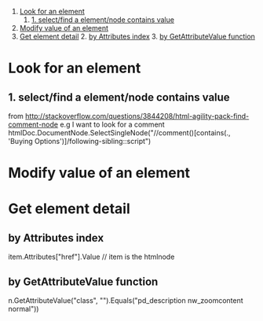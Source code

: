 <!-- TOC insertAnchor:true orderedList:true -->

1. [Look for an element](#look-for-an-element)
    1. [1. select/find a element/node contains value](#1-selectfind-a-elementnode-contains-value)
2. [Modify value of an element](#modify-value-of-an-element)
3. [Get element detail](#get-element-detail)
    2. [by Attributes index](#by-attributes-index)
    3. [by GetAttributeValue function](#by-getattributevalue-function)

<!-- /TOC -->

<a id="markdown-look-for-an-element" name="look-for-an-element"></a>
# Look for an element

<a id="markdown-1-selectfind-a-elementnode-contains-value" name="1-selectfind-a-elementnode-contains-value"></a>
## 1. select/find a element/node contains value
from http://stackoverflow.com/questions/3844208/html-agility-pack-find-comment-node
e.g I want to look for a comment
htmlDoc.DocumentNode.SelectSingleNode("//comment()[contains(., 'Buying Options')]/following-sibling::script")

<a id="markdown-modify-value-of-an-element" name="modify-value-of-an-element"></a>
# Modify value of an element

<a id="markdown-get-element-detail" name="get-element-detail"></a>
# Get element detail

<a id="markdown-by-attributes-index" name="by-attributes-index"></a>
## by Attributes index
item.Attributes["href"].Value // item is the htmlnode

<a id="markdown-by-getattributevalue-function" name="by-getattributevalue-function"></a>
## by GetAttributeValue function
n.GetAttributeValue("class", "").Equals("pd_description nw_zoomcontent normal"))


